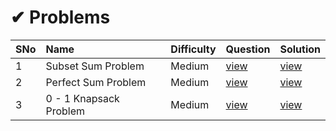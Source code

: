 # ✔ Problems

SNo | Name | Difficulty | Question | Solution |
----|:-----|------------|----------|----------|
1 | Subset Sum Problem | Medium | [view](https://practice.geeksforgeeks.org/problems/subset-sum-problem-1611555638/1) | [view](Subset%20Sum%20Problem.cpp)
2 | Perfect Sum Problem | Medium | [view](https://practice.geeksforgeeks.org/problems/perfect-sum-problem5633/1) | [view](Perfect%20Sum%20Problem.cpp)
3 | 0 - 1 Knapsack Problem | Medium | [view](https://practice.geeksforgeeks.org/problems/0-1-knapsack-problem0945/1) | [view](0%20-%201%20Knapsack%20Problem.cpp)
